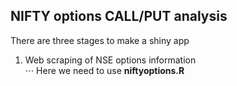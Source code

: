 ## NIFTY options CALL/PUT analysis
There are three stages to make a shiny app  <br />
1. Web scraping of NSE options information  <br />
⋅⋅⋅ Here we need to use **niftyoptions.R**

